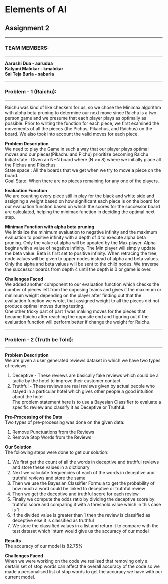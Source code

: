 # Elements of AI

## Assignment 2

-----------------
### TEAM MEMBERS:
-----------------

**Aarushi Dua - aarudua** <br>
**Kalyani Malokar - kmalokar** <br>
**Sai Teja Burla - saburla** <br>

-------------------------------------------
### Problem - 1 (Raichu):
-------------------------------------------
Raichu was kind of like checkers for us, so we chose the Minimax algorithm with alpha beta pruning to determine our next move since Raichu is a two-person game and we presume that each player plays as optimally as possible.
Prior to writing the function for each piece, we first examined the movements of all the pieces (the Pichus, Pikachus, and Raichus) on the board. We also took into account the valid moves for each piece.

**Problem Description** <br>
We need to play the Game in such a way that our player plays optimal moves and our pieces(Pikachu and Pichu) prioritize becoming Raichu <br>
Initial state : Given an N*N board where (N >= 8) where we initially place all the Pichus and Pikachus <br>
State space : All the boards that we get when we try to move a piece on the board. <br>
Goal State: When there are no pieces remaining for any one of the players. <br>

**Evaluation Function** <br>
We are counting every piece still in play for the black and white side and assigning a weight based on how significant each piece is on the board for our evaluation function based on which the scores for the successor board are calculated, helping the minimax function in deciding the optimal next step.

**Minimax Function with alpha beta pruning** <br>
We initialize the minimum evaluation to negative infinity and the maximum evaluation to positive infinity with a depth of 4 to execute alpha beta pruning. Only the value of alpha will be updated by the Max player. Alpha begins with a value of negative infinity. The Min player will simply update the beta value. Beta is first set to positive infinity. When retracing the tree, node values will be given to upper nodes instead of alpha and beta values. Only the alpha and beta values will be sent to the child nodes. We traverse the successor boards from depth 4 until the depth is 0 or game is over.

**Challenges Faced** <br>
We added another component to our evaluation function which checks the number of pieces left from the opposing teams and gives it the maximum or minimum weight depending on the player after finding out that the evaluation function we wrote, that assigned weight to all the pieces did not produce optimal moves during testing. <br>
One other tricky part of part 1 was making moves for the pieces that became Raichu after reaching the opposite end and figuring out if the evaluation function will perform better if change the weight for Raichu. 

-------------------------------------------
### Problem - 2 (Truth be Told):
-------------------------------------------

**Problem Description** <br>
We are given a user generated reviews dataset in which we have two types of reviews:
1. Deceptive - These reviews are basically fake reviews which could be a tactic by the hotel to improve their customer contact
2. Truthful - These reviews are real reviews given by actual people who stayed in a particular hotel which gives other people a good intuition about the hotel
<br> The problem statement here is to use a Bayesian Classifier to evaluate a specific review and classify it as Deceptive or Truthful.

**Pre-Processing of the Data** <br>
Two types of pre-processing was done on the given data:
1. Remove Punctuations from the Reviews
2. Remove Stop Words from the Reviews

**Our Solution** <br>
The following steps were done to get our solution:
1. We first get the count of all the words in deceptive and truthful reviews and store these values in a dictionary
2. Next we calculate frequencies of each of the words in deceptive and truthful reviews and store the same
3. Then we use the Bayesian Classifier Formula to get the probability of how much a word could be linked to deceptive or truthful review
4. Then we get the deceptive and truthful score for each review
5. Finally we compute the odds ratio by dividing the deceptive score by truthful score and comparing it with a threshold value which in this case is 1
6. If the divided value is greater than 1 then the review is classified as deceptive else it is classified as truthful
7. We store the classified values in a list and return it to compare with the test dataset which inturn would give us the accuracy of our model

**Results** <br>
The accuracy of our model is 82.75%

**Challenges Faced** <br>
When we were working on the code we realised that removing only a certain set of stop words can affect the overall accuracy of the code so we made a personalised list of stop words to get the accuracy we have with our current model.
